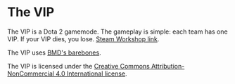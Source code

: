 # The VIP

The VIP is a Dota 2 gamemode. The gameplay is simple: each team has one VIP. If your VIP dies, you lose. [Steam Workshop link](https://github.com/MeLlamoPablo/TheVIP).

The VIP uses [BMD's barebones](https://github.com/bmddota/barebones).

The VIP is licensed under the [Creative Commons Attribution-NonCommercial 4.0 International license](http://creativecommons.org/licenses/by-nc/4.0/).

